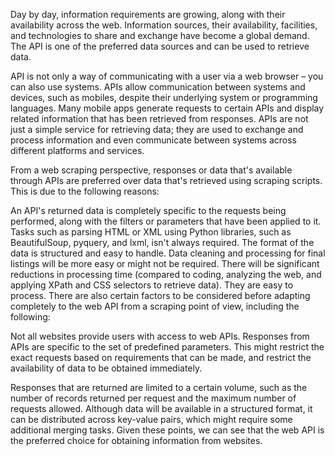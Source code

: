 
Day by day, information requirements are growing, along with their availability across the web. Information sources, their availability, facilities, and technologies to share and exchange have become a global demand. The API is one of the preferred data sources and can be used to retrieve data. 

API is not only a way of communicating with a user via a web browser – you can also use systems. APIs allow communication between systems and devices, such as mobiles, despite their underlying system or programming languages. Many mobile apps generate requests to certain APIs and display related information that has been retrieved from responses. APIs are not just a simple service for retrieving data; they are used to exchange and process information and even communicate between systems across different platforms and services.

From a web scraping perspective, responses or data that's available through APIs are preferred over data that's retrieved using scraping scripts. This is due to the following reasons:

An API's returned data is completely specific to the requests being performed, along with the filters or parameters that have been applied to it.
Tasks such as parsing HTML or XML using Python libraries, such as BeautifulSoup, pyquery, and lxml, isn't always required.
The format of the data is structured and easy to handle.
Data cleaning and processing for final listings will be more easy or might not be required.
There will be significant reductions in processing time (compared to coding, analyzing the web, and applying XPath and CSS selectors to retrieve data).
They are easy to process.
There are also certain factors to be considered before adapting completely to the web API from a scraping point of view, including the following:

Not all websites provide users with access to web APIs.
Responses from APIs are specific to the set of predefined parameters. This might restrict the exact requests based on requirements that can be made, and restrict the availability of data to be obtained immediately.

Responses that are returned are limited to a certain volume, such as the number of records returned per request and the maximum number of requests allowed.
Although data will be available in a structured format, it can be distributed across key-value pairs, which might require some additional merging tasks.
Given these points, we can see that the web API is the preferred choice for obtaining information from websites. 
